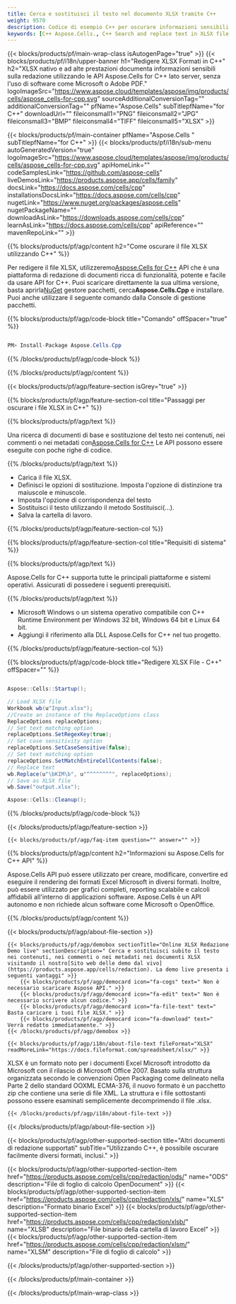 ```yaml
---
title: Cerca e sostituisci il testo nel documento XLSX tramite C++
weight: 9570
description: Codice di esempio C++ per oscurare informazioni sensibili nel file XLSX su C++ Runtime Environment per Windows 32 bit, Windows 64 bit e Linux 64 bit.
keywords: [C++ Aspose.Cells., C++ Search and replace text in XLSX file., C++ redact XLSX file., C++ edit XLSX file., C++ XLSX file redaction., C++ Search and replace string in XLSX file]
---
```

{{< blocks/products/pf/main-wrap-class isAutogenPage="true" >}}
{{< blocks/products/pf/i18n/upper-banner h1="Redigere XLSX Formati in C++" h2="XLSX nativo e ad alte prestazioni documenta informazioni sensibili sulla redazione utilizzando le API Aspose.Cells for C++ lato server, senza l\'uso di software come Microsoft o Adobe PDF." logoImageSrc="https://www.aspose.cloud/templates/aspose/img/products/cells/aspose_cells-for-cpp.svg" sourceAdditionalConversionTag="" additionalConversionTag="" pfName="Aspose.Cells" subTitlepfName="for C++" downloadUrl="" fileiconsmall1="PNG" fileiconsmall2="JPG" fileiconsmall3="BMP" fileiconsmall4="TIFF" fileiconsmall5="XLSX" >}}

{{< blocks/products/pf/main-container pfName="Aspose.Cells " subTitlepfName="for C++" >}}
{{< blocks/products/pf/i18n/sub-menu autoGeneratedVersion="true" logoImageSrc="https://www.aspose.cloud/templates/aspose/img/products/cells/aspose_cells-for-cpp.svg" apiHomeLink="" codeSamplesLink="https://github.com/aspose-cells" liveDemosLink="https://products.aspose.app/cells/family" docsLink="https://docs.aspose.com/cells/cpp" installationsDocsLink="https://docs.aspose.com/cells/cpp" nugetLink="https://www.nuget.org/packages/aspose.cells" nugetPackageName="" downloadAsLink="https://downloads.aspose.com/cells/cpp" learnAsLink="https://docs.aspose.com/cells/cpp" apiReference="" mavenRepoLink="" >}}

{{% blocks/products/pf/agp/content h2="Come oscurare il file XLSX utilizzando C++" %}}

 Per redigere il file XLSX, utilizzeremo[Aspose.Cells for C++](https://products.aspose.com/cells/cpp) API che è una piattaforma di redazione di documenti ricca di funzionalità, potente e facile da usare API for C++. Puoi scaricare direttamente la sua ultima versione, basta aprirla[NuGet](https://www.nuget.org/packages/aspose.cells) gestore pacchetti, cerca**Aspose.Cells.Cpp** e installare. Puoi anche utilizzare il seguente comando dalla Console di gestione pacchetti.

{{% blocks/products/pf/agp/code-block title="Comando" offSpacer="true" %}}

```cs

PM> Install-Package Aspose.Cells.Cpp

```

{{% /blocks/products/pf/agp/code-block %}}

{{% /blocks/products/pf/agp/content %}}

{{< blocks/products/pf/agp/feature-section isGrey="true" >}}

{{% blocks/products/pf/agp/feature-section-col title="Passaggi per oscurare i file XLSX in C++" %}}

{{% blocks/products/pf/agp/text %}}

 Una ricerca di documenti di base e sostituzione del testo nei contenuti, nei commenti o nei metadati con[Aspose.Cells for C++](https://products.aspose.com/cells/cpp) Le API possono essere eseguite con poche righe di codice.

{{% /blocks/products/pf/agp/text %}}

+ Carica il file XLSX.
+ Definisci le opzioni di sostituzione.
Imposta l'opzione di distinzione tra maiuscole e minuscole.
+ Imposta l'opzione di corrispondenza del testo
+ Sostituisci il testo utilizzando il metodo Sostituisci(...).
+ Salva la cartella di lavoro.

{{% /blocks/products/pf/agp/feature-section-col %}}

{{% blocks/products/pf/agp/feature-section-col title="Requisiti di sistema" %}}

{{% blocks/products/pf/agp/text %}}

 Aspose.Cells for C++ supporta tutte le principali piattaforme e sistemi operativi. Assicurati di possedere i seguenti prerequisiti.

{{% /blocks/products/pf/agp/text %}}

-  Microsoft Windows o un sistema operativo compatibile con C++ Runtime Environment per Windows 32 bit, Windows 64 bit e Linux 64 bit.
-  Aggiungi il riferimento alla DLL Aspose.Cells for C++ nel tuo progetto.

{{% /blocks/products/pf/agp/feature-section-col %}}

{{% blocks/products/pf/agp/code-block title="Redigere XLSX File - C++" offSpacer="" %}}

```cs

Aspose::Cells::Startup();

// Load XLSX file
Workbook wb(u"Input.xlsx");
//Create an instance of the ReplaceOptions class
ReplaceOptions replaceOptions;
// Set text matching option
replaceOptions.SetRegexKey(true);
// Set case sensitivity option
replaceOptions.SetCaseSensitive(false);
// Set text matching option
replaceOptions.SetMatchEntireCellContents(false);
// Replace text
wb.Replace(u"\bKIM\b", u"^^^^^^^^", replaceOptions);
// Save as XLSX file
wb.Save("output.xlsx");

Aspose::Cells::Cleanup();

```

{{% /blocks/products/pf/agp/code-block %}}

{{< /blocks/products/pf/agp/feature-section >}}

    {{< blocks/products/pf/agp/faq-item question="" answer="" >}}
 

<!-- aboutfile Starts -->

{{% blocks/products/pf/agp/content h2="Informazioni su Aspose.Cells for C++ API" %}}

 Aspose.Cells API può essere utilizzato per creare, modificare, convertire ed eseguire il rendering dei formati Excel Microsoft in diversi formati. Inoltre, può essere utilizzato per grafici completi, reporting scalabile e calcoli affidabili all'interno di applicazioni software. Aspose.Cells è un API autonomo e non richiede alcun software come Microsoft o OpenOffice.



{{% /blocks/products/pf/agp/content %}}

{{< blocks/products/pf/agp/about-file-section >}}

    {{< blocks/products/pf/agp/demobox sectionTitle="Online XLSX Redazione Demo live" sectionDescription=" Cerca e sostituisci subito il testo nei contenuti, nei commenti o nei metadati nei documenti XLSX visitando il nostro[Sito web delle demo dal vivo](https://products.aspose.app/cells/redaction). La demo live presenta i seguenti vantaggi" >}}
        {{< blocks/products/pf/agp/democard icon="fa-cogs" text=" Non è necessario scaricare Aspose API." >}}
        {{< blocks/products/pf/agp/democard icon="fa-edit" text=" Non è necessario scrivere alcun codice." >}}
        {{< blocks/products/pf/agp/democard icon="fa-file-text" text=" Basta caricare i tuoi file XLSX." >}}
        {{< blocks/products/pf/agp/democard icon="fa-download" text=" Verrà redatto immediatamente." >}}
    {{< /blocks/products/pf/agp/demobox >}}

    {{< blocks/products/pf/agp/i18n/about-file-text fileFormat="XLSX" readMoreLink="https://docs.fileformat.com/spreadsheet/xlsx/" >}}
XLSX è un formato noto per i documenti Excel Microsoft introdotto da Microsoft con il rilascio di Microsoft Office 2007. Basato sulla struttura organizzata secondo le convenzioni Open Packaging come delineato nella Parte 2 dello standard OOXML ECMA-376, il nuovo formato è un pacchetto zip che contiene una serie di file XML. La struttura e i file sottostanti possono essere esaminati semplicemente decomprimendo il file .xlsx.

    {{< /blocks/products/pf/agp/i18n/about-file-text >}}

{{< /blocks/products/pf/agp/about-file-section >}}

<!-- aboutfile Ends -->

{{< blocks/products/pf/agp/other-supported-section title="Altri documenti di redazione supportati" subTitle="Utilizzando C++, è possibile oscurare facilmente diversi formati, inclusi." >}}

{{< blocks/products/pf/agp/other-supported-section-item href="https://products.aspose.com/cells/cpp/redaction/ods/" name="ODS" description="File di foglio di calcolo OpenDocument" >}}
{{< blocks/products/pf/agp/other-supported-section-item href="https://products.aspose.com/cells/cpp/redaction/xls/" name="XLS" description="Formato binario Excel" >}}
{{< blocks/products/pf/agp/other-supported-section-item href="https://products.aspose.com/cells/cpp/redaction/xlsb/" name="XLSB" description="File binario della cartella di lavoro Excel" >}}
{{< blocks/products/pf/agp/other-supported-section-item href="https://products.aspose.com/cells/cpp/redaction/xlsm/" name="XLSM" description="File di foglio di calcolo" >}}

{{< /blocks/products/pf/agp/other-supported-section >}}

{{< /blocks/products/pf/main-container >}}
    
{{< /blocks/products/pf/main-wrap-class >}}
